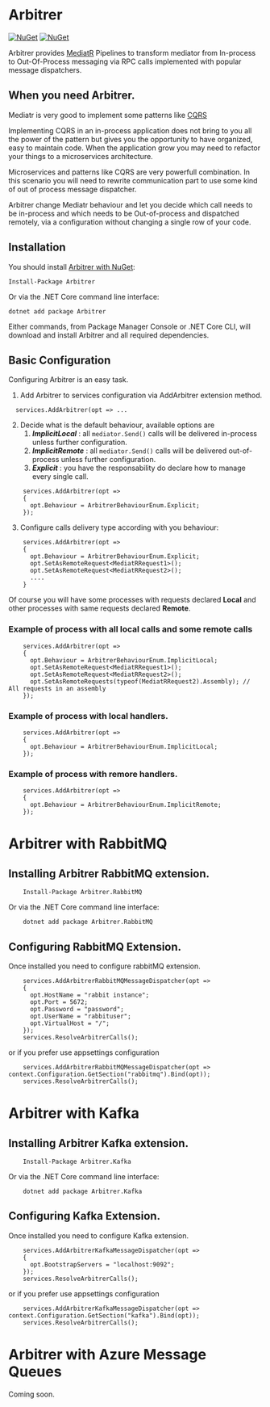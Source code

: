 # Arbitrer
[![NuGet](https://img.shields.io/nuget/dt/arbitrer.svg)](https://www.nuget.org/packages/arbitrer) 
[![NuGet](https://img.shields.io/nuget/vpre/arbitrer.svg)](https://www.nuget.org/packages/arbitrer)


Arbitrer provides [MediatR](https://github.com/jbogard/MediatR) Pipelines to transform mediator from In-process to Out-Of-Process messaging via RPC calls implemented with popular message dispatchers. 

## When you need Arbitrer. 

Mediatr is very good to implement some patterns like [CQRS](https://docs.microsoft.com/en-us/azure/architecture/patterns/cqrs)

Implementing CQRS in an in-process application does not bring to you all the power of the pattern but gives you the opportunity to have organized, easy to maintain code. When the application grow you may need to refactor your things to a microservices architecture.

Microservices and patterns like CQRS are very powerfull combination. In this scenario you will need to rewrite communication part to use some kind of out of process message dispatcher.

Arbitrer change Mediatr behaviour and let you decide which call needs to be in-process and which needs to be Out-of-process and dispatched remotely, via a configuration without changing a single row of your code.


## Installation

You should install [Arbitrer with NuGet](https://www.nuget.org/packages/arbitrer):

    Install-Package Arbitrer
    
Or via the .NET Core command line interface:

    dotnet add package Arbitrer

Either commands, from Package Manager Console or .NET Core CLI, will download and install Arbitrer and all required dependencies.


## Basic Configuration 

Configuring Arbitrer is an easy task. 
1) Add Arbitrer to services configuration via AddArbitrer extension method. 

``` 
  services.AddArbitrer(opt => ...
```

2) Decide what is the default behaviour, available options are 
   1) ***ImplicitLocal*** : all `mediator.Send()` calls will be delivered in-process unless further configuration. 
   2) ***ImplicitRemote*** : all `mediator.Send()` calls will be delivered out-of-process unless further configuration. 
   3) ***Explicit*** : you have the responsability do declare how to manage every single call. 


```
    services.AddArbitrer(opt =>
    {
      opt.Behaviour = ArbitrerBehaviourEnum.Explicit;
    });
```


3) Configure calls delivery type according with you behaviour:

```
    services.AddArbitrer(opt =>
    {
      opt.Behaviour = ArbitrerBehaviourEnum.Explicit;
      opt.SetAsRemoteRequest<MediatRRequest1>();
      opt.SetAsRemoteRequest<MediatRRequest2>();
      ....
    }
```


Of course you will have some processes with requests declared **Local** and other processes with same requests declared **Remote**. 


### Example of process with all local calls and some remote calls

```
    services.AddArbitrer(opt =>
    {
      opt.Behaviour = ArbitrerBehaviourEnum.ImplicitLocal;
      opt.SetAsRemoteRequest<MediatRRequest1>();
      opt.SetAsRemoteRequest<MediatRRequest2>();
      opt.SetAsRemoteRequests(typeof(MediatRRequest2).Assembly); // All requests in an assembly
    });
```


### Example of process with local handlers. 

```
    services.AddArbitrer(opt =>
    {
      opt.Behaviour = ArbitrerBehaviourEnum.ImplicitLocal;
    });

```

### Example of process with remore handlers. 

```
    services.AddArbitrer(opt =>
    {
      opt.Behaviour = ArbitrerBehaviourEnum.ImplicitRemote;
    });
```


# Arbitrer with RabbitMQ


## Installing Arbitrer RabbitMQ extension.

```
    Install-Package Arbitrer.RabbitMQ
```
    
Or via the .NET Core command line interface:

```
    dotnet add package Arbitrer.RabbitMQ
```

## Configuring RabbitMQ Extension. 

Once installed you need to configure rabbitMQ extension. 

```
    services.AddArbitrerRabbitMQMessageDispatcher(opt =>
    {
      opt.HostName = "rabbit instance";
      opt.Port = 5672;
      opt.Password = "password";
      opt.UserName = "rabbituser";
      opt.VirtualHost = "/";
    });
    services.ResolveArbitrerCalls();
```

or if you prefer use appsettings configuration 

```
    services.AddArbitrerRabbitMQMessageDispatcher(opt => context.Configuration.GetSection("rabbitmq").Bind(opt));
    services.ResolveArbitrerCalls();
```


# Arbitrer with Kafka

## Installing Arbitrer Kafka extension.

```
    Install-Package Arbitrer.Kafka
```
    
Or via the .NET Core command line interface:

```
    dotnet add package Arbitrer.Kafka
```


## Configuring Kafka Extension. 

Once installed you need to configure Kafka extension. 

```
    services.AddArbitrerKafkaMessageDispatcher(opt =>
    {
      opt.BootstrapServers = "localhost:9092";
    });
    services.ResolveArbitrerCalls();
```

or if you prefer use appsettings configuration 

```
    services.AddArbitrerKafkaMessageDispatcher(opt => context.Configuration.GetSection("kafka").Bind(opt));
    services.ResolveArbitrerCalls();
```



# Arbitrer with Azure Message Queues

Coming soon. 
